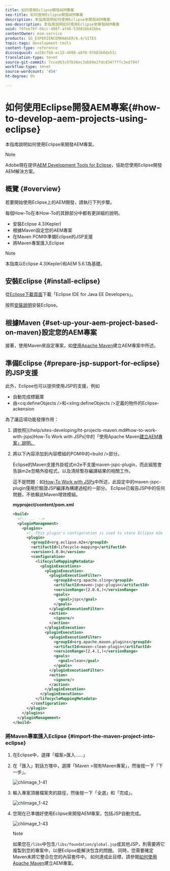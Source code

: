```yaml
---
title: 如何使用Eclipse開發AEM專案
seo-title: 如何使用Eclipse開發AEM專案
description: 本指南說明如何使用Eclipse來開發AEM專案
seo-description: 本指南說明如何使用Eclipse來開發AEM專案
uuid: 79fee76f-6bcc-498f-af46-530816b41bbe
contentOwner: msm-service
products: SG_EXPERIENCEMANAGER/6.4/SITES
topic-tags: development-tools
content-type: reference
discoiquuid: aa58cfb8-ec15-4698-a8f0-97683b0de51c
translation-type: tm+mt
source-git-commit: 7cced63c97b36ec3ab69e2fdcd347fffc3edf947
workflow-type: tm+mt
source-wordcount: '454'
ht-degree: 0%

---
```



# 如何使用Eclipse開發AEM專案{#how-to-develop-aem-projects-using-eclipse}

本指南說明如何使用Eclipse來開發AEM專案。

>[!NOTE]
>
>Adobe現在提供[AEM Development Tools for Eclipse](/help/sites-developing/aem-eclipse.md)，協助您使用Eclipse開發AEM解決方案。

## 概覽 {#overview}

若要開始使用Eclipse上的AEM開發，請執行下列步驟。

每個How-To在本How-To的其餘部分中都有更詳細的說明。

* 安裝Eclipse 4.3(Kepler)
* 根據Maven設定您的AEM專案
* 在Maven POM中準備Eclipse的JSP支援
* 將Maven專案匯入Eclipse

>[!NOTE]
>
>本指南以Eclipse 4.3(Kepler)和AEM 5.6.1為基礎。

## 安裝Eclipse {#install-eclipse}

從[Eclipse下載頁面](https://www.eclipse.org/downloads/)下載「Eclipse IDE for Java EE Developers」。

按照[安裝說明](https://wiki.eclipse.org/Eclipse/Installation)安裝Eclipse。

## 根據Maven {#set-up-your-aem-project-based-on-maven}設定您的AEM專案

接著，使用Maven來設定專案，如[使用Apache Maven](/help/sites-developing/ht-projects-maven.md)建立AEM專案中所述。

## 準備Eclipse {#prepare-jsp-support-for-eclipse}的JSP支援

此外，Eclipse也可以提供使用JSP的支援，例如

* 自動完成標籤庫
* 由&lt;cq:defineObjects />和&lt;sling:defineObjects />定義的物件的Eclipse-ackension

為了讓這項功能發揮作用：

1. 請依照](/help/sites-developing/ht-projects-maven.md#how-to-work-with-jsps)How-To Work with JSPs[中的「使用Apache Maven[建立AEM專案」說明。](/help/sites-developing/ht-projects-maven.md)
1. 將以下內容添加到內容模組的POM中的&lt;build />部分。

   Eclipse的Maven支援外掛程式m2e不支援maven-jspc-plugin，而此組態會告訴m2e忽略外掛程式，以及清除暫存編譯結果的相關工作。

   這不是問題：如[How-To Work with JSPs](/help/sites-developing/ht-projects-maven.md#how-to-work-with-jsps)中所述，此設定中的maven-jspc-plugin僅用於驗證JSP編譯為構建過程的一部分。 Eclipse已報告JSP中的任何問題，不依賴此Maven增效模組。

   **myproject/content/pom.xml**

   ```xml
   <build>
     <!-- ... -->
     <pluginManagement>
       <plugins>
         <!--This plugin's configuration is used to store Eclipse m2e settings only. It has no influence on the Maven build itself.-->
         <plugin>
           <groupId>org.eclipse.m2e</groupId>
           <artifactId>lifecycle-mapping</artifactId>
           <version>1.0.0</version>
           <configuration>
             <lifecycleMappingMetadata>
               <pluginExecutions>
                 <pluginExecution>
                   <pluginExecutionFilter>
                     <groupId>org.apache.sling</groupId>
                     <artifactId>maven-jspc-plugin</artifactId>
                     <versionRange>[2.0.6,)</versionRange>
                     <goals>
                       <goal>jspc</goal>
                     </goals>
                   </pluginExecutionFilter>
                   <action>
                     <ignore/>
                   </action>
                 </pluginExecution>
                 <pluginExecution>
                   <pluginExecutionFilter>
                     <groupId>org.apache.maven.plugins</groupId>
                     <artifactId>maven-clean-plugin</artifactId>
                     <versionRange>[2.4.1,)</versionRange>
                     <goals>
                       <goal>clean</goal>
                     </goals>
                   </pluginExecutionFilter>
                   <action>
                     <ignore/>
                   </action>
                 </pluginExecution>
               </pluginExecutions>
             </lifecycleMappingMetadata>
           </configuration>
         </plugin>
       </plugins>
     </pluginManagement>
   </build>
   ```

### 將Maven專案匯入Eclipse {#import-the-maven-project-into-eclipse}

1. 在Eclipse中，選擇「檔案>匯入……」
1. 在「匯入」對話方塊中，選擇「Maven >現有Maven專案」，然後按一下「下一步」。

   ![chlimage_1-41](assets/chlimage_1-41.png)

1. 輸入專案頂層檔案夾的路徑，然後按一下「全選」和「完成」。

   ![chlimage_1-42](assets/chlimage_1-42.png)

1. 您現在已準備好使用Eclipse來開發AEM專案，包括JSP自動完成。

   ![chlimage_1-43](assets/chlimage_1-43.png)

   >[!NOTE]
   >
   >如果您在`/libs`中包含`/libs/foundation/global.jsp`或其他JSP，則需要將它複製到您的專案中，以便Eclipse能解決包含的問題。 同時，您需要確定Maven未將它整合在您的內容套件中。 如何達成此目標，請參閱[如何使用Apache Maven](/help/sites-developing/ht-projects-maven.md)建立AEM專案。

